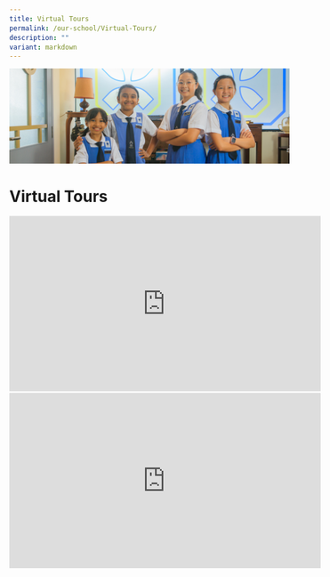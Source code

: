 ```yaml
---
title: Virtual Tours
permalink: /our-school/Virtual-Tours/
description: ""
variant: markdown
---
```

![](/images/Banners/banner_ourschool__6_.jpg)

Virtual Tours
=============

<iframe width="560" height="315" src="https://www.youtube.com/embed/UHD8ibjB86E" title="YouTube video player" frameborder="0" allow="accelerometer; autoplay; clipboard-write; encrypted-media; gyroscope; picture-in-picture" allowfullscreen=""></iframe>


<iframe width="560" height="315" src="https://www.youtube.com/embed/KDl3H4860xk" title="YouTube video player" frameborder="0" allow="accelerometer; autoplay; clipboard-write; encrypted-media; gyroscope; picture-in-picture" allowfullscreen=""></iframe>